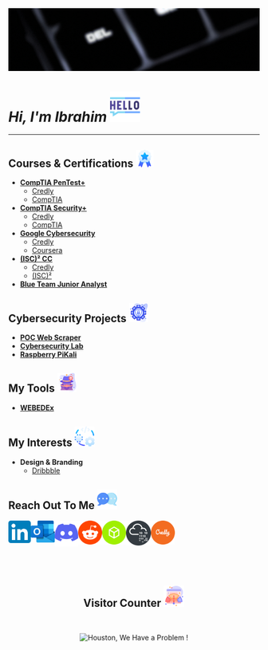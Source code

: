<img alt="My banner GIF" src="https://github.com/IbrahimBenHariz/IbrahimBenHariz/blob/main/PortfolioResources/MyBannerGIF.gif"/>

# *Hi, I'm Ibrahim* <img alt="Hello Icon" width="60px" src="https://github.com/IbrahimBenHariz/IbrahimBenHariz/blob/main/PortfolioResources/Hello.png"/>
---

## Courses & Certifications <img alt="Courses & Certifications Icon" width="35px" src="https://github.com/IbrahimBenHariz/IbrahimBenHariz/blob/main/PortfolioResources/Courses%26Certifications.png"/>

- [**CompTIA PenTest+**](https://github.com/IbrahimBenHariz/CertificationsFiles/blob/main/CompTIA%20PenTest%2B.pdf)
  - [Credly](https://www.credly.com/badges/c0a232e2-0c88-43f8-8757-0ed96cc4afc3/public_url)
  - [CompTIA](http://verify.comptia.org/)
- [**CompTIA Security+**](https://github.com/IbrahimBenHariz/CertificationsFiles/blob/main/CompTIASecurity%2BCert.pdf)
  - [Credly](https://www.credly.com/badges/e7e6b337-e20d-45fb-bfd4-60d24dabe006/public_url)
  - [CompTIA](http://verify.comptia.org/)
- [**Google Cybersecurity**](https://github.com/IbrahimBenHariz/CertificationsFiles/blob/main/GoogleCyber.pdf)
  - [Credly](https://www.credly.com/badges/bfab8e60-5006-4268-b879-2e7234998c4b/public_url)
  - [Coursera](https://www.coursera.org/account/accomplishments/professional-cert/LS32C3P8PSDD)
- [**(ISC)² CC**](https://github.com/IbrahimBenHariz/CertificationsFiles/blob/main/ISC%C2%B2%20CC.pdf)
  - [Credly](https://www.credly.com/badges/b7c453e6-d384-42e4-927e-48b4b27b173f/public_url)
  - [(ISC)²](https://my.isc2.org/s/MemberVerification)
- [**Blue Team Junior Analyst**](https://github.com/IbrahimBenHariz/CertificationsFiles/blob/main/Blue%20Team%20Junior%20Analyst%20Pathway%20Bundle-btja.pdf)

## Cybersecurity Projects <img alt="Cybersecurity Projects Icon" width="38px" src="https://github.com/IbrahimBenHariz/IbrahimBenHariz/blob/main/PortfolioResources/CybersecurityProjects.png"/> 

- [**POC Web Scraper**](https://github.com/IbrahimBenHariz/POC-Web-Scraper)
- [**Cybersecurity Lab**](https://github.com/IbrahimBenHariz/Cybersecurity-Lab)
- [**Raspberry PiKali**](https://github.com/IbrahimBenHariz/Raspberry-PiKali)

## My Tools <img alt="My Tools Icon" width="38px" src="https://github.com/IbrahimBenHariz/IbrahimBenHariz/blob/main/PortfolioResources/MyTools.png"/>

- [**WEBEDEx**](https://github.com/IbrahimBenHariz/WEBEDEx)

## My Interests <img alt="Various Projects Icon" width="40px" src="https://github.com/IbrahimBenHariz/IbrahimBenHariz/blob/main/PortfolioResources/VariousProjects.png"/>

- **Design & Branding**
  - [Dribbble](https://dribbble.com/IbrahimBenHariz)

## Reach Out To Me <img alt="Contact Icon" width="40px" src="https://github.com/IbrahimBenHariz/IbrahimBenHariz/blob/main/PortfolioResources/ReachOutToMe.png"/>

[<img alt="LinkedIn" align="left" width="45px" src="https://github.com/IbrahimBenHariz/IbrahimBenHariz/blob/main/PortfolioResources/LinkedInIcon.svg"/>][linkedin]
[<img alt="Outlook" align="left" width="48px" src="https://github.com/IbrahimBenHariz/IbrahimBenHariz/blob/main/PortfolioResources/OutlookIcon.svg"/>][outlook]
[<img alt="Discord" align="left" width="47px" src="https://github.com/IbrahimBenHariz/IbrahimBenHariz/blob/main/PortfolioResources/DiscordIcon.svg"/>][discord]
[<img alt="Reddit" align="left" width="48px" src="https://github.com/IbrahimBenHariz/IbrahimBenHariz/blob/main/PortfolioResources/RedditIcon.png"/>][reddit]
[<img alt="Hack The Box" align="left" width="48px" src="https://github.com/IbrahimBenHariz/IbrahimBenHariz/blob/main/PortfolioResources/HackTheBoxIcon.svg"/>][hackthebox]
[<img alt="Try Hack Me" align="left" width="50px" src="https://github.com/IbrahimBenHariz/IbrahimBenHariz/blob/main/PortfolioResources/TryHackMeIcon.png"/>][tryhackme]
[<img alt="Credly" align="left" width="48px" src="https://github.com/IbrahimBenHariz/IbrahimBenHariz/blob/main/PortfolioResources/CredlyIcon.svg"/>][credly]

<br/><br/><br/><br/><br/><br/>

<h2 align="center">Visitor Counter <img alt="Resume & Motivation Icon" width="42px" src="https://github.com/IbrahimBenHariz/IbrahimBenHariz/blob/main/PortfolioResources/VisitorCounter.png"/></h2> <br/>

<p align="center"> 
  <img alt="Houston, We Have a Problem !" src="https://profile-counter.glitch.me/IbrahimBenHariz/count.svg"/>
</p>

[linkedin]: https://www.linkedin.com/in/ibrahim-benhariz
[outlook]: mailto:ibrahim.benhariz@outlook.com
[discord]: https://discord.com/users/1111590525066297464
[reddit]: https://www.reddit.com/user/IbrahimBenHariz
[hackthebox]: https://app.hackthebox.com/profile/1525863
[tryhackme]: https://tryhackme.com/p/IbrahimBenHariz
[credly]: https://www.credly.com/users/ibrahim-ben-hariz
